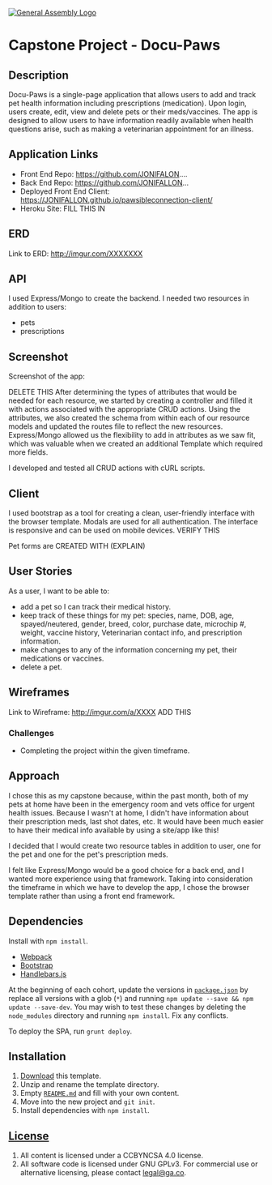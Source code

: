 [![General Assembly Logo](https://camo.githubusercontent.com/1a91b05b8f4d44b5bbfb83abac2b0996d8e26c92/687474703a2f2f692e696d6775722e636f6d2f6b6538555354712e706e67)](https://generalassemb.ly/education/web-development-immersive)

# Capstone Project - Docu-Paws

## Description

Docu-Paws is a single-page application that allows users to add and track pet health information including prescriptions (medication).  Upon login, users create, edit, view and delete pets or their meds/vaccines.  The app is designed to allow users to have information readily available when health questions arise, such as making a veterinarian appointment for an illness.

## Application Links

-   Front End Repo: https://github.com/JONIFALON....
-   Back End Repo: https://github.com/JONIFALLON...
-   Deployed Front End Client: https://JONIFALLON.github.io/pawsibleconnection-client/
-   Heroku Site:  FILL THIS IN

## ERD

Link to ERD: http://imgur.com/XXXXXXX



## API

I used Express/Mongo to create the backend.  I needed two resources in addition to users:

- pets
- prescriptions

## Screenshot

Screenshot of the app:


DELETE THIS
After determining the types of attributes that would be needed for each resource, we started by creating a controller and filled it with actions associated with the appropriate CRUD actions. Using the attributes, we also created the schema from within each of our resource models and updated the routes file to reflect the new resources. Express/Mongo allowed us the flexibility to add in attributes as we saw fit, which was valuable when we created an additional Template which required more fields.

I developed and tested all CRUD actions with cURL scripts.

## Client

I used bootstrap as a tool for creating a clean, user-friendly interface with the browser template.  Modals are used for all authentication.  The interface is responsive and can be used on mobile devices.  VERIFY THIS

Pet forms are CREATED WITH (EXPLAIN)

## User Stories

As a user, I want to be able to:
- add a pet so I can track their medical history.
- keep track of these things for my pet:  species, name, DOB, age, spayed/neutered, gender, breed, color, purchase date, microchip #, weight, vaccine history, Veterinarian contact info, and prescription information.
- make changes to any of the information concerning my pet, their medications or vaccines.
- delete a pet.

## Wireframes

Link to Wireframe: http://imgur.com/a/XXXX
ADD THIS

### Challenges
-   Completing the project within the given timeframe.

## Approach
I chose this as my capstone because, within the past month, both of my pets at home have been in the emergency room and vets office for urgent health issues.  Because I wasn't at home, I didn't have information about their prescription meds, last shot dates, etc.  It would have been much easier to have their medical info available by using a site/app like this!

I decided that I would create two resource tables in addition to user, one for the pet and one for the pet's prescription meds.

I felt like Express/Mongo would be a good choice for a back end, and I wanted more experience using that framework.  Taking into consideration the timeframe in which we have to develop the app, I chose the browser template rather than using a front end framework.

## Dependencies

Install with `npm install`.

-   [Webpack](https://webpack.github.io)
-   [Bootstrap](http://getbootstrap.com)
-   [Handlebars.js](http://handlebarsjs.com)

At the beginning of each cohort, update the versions in
[`package.json`](package.json) by replace all versions with a glob (`*`) and
running `npm update --save && npm update --save-dev`. You may wish to test these
changes by deleting the `node_modules` directory and running `npm install`.
Fix any conflicts.

To deploy the SPA, run `grunt deploy`.

## Installation

1.  [Download](../../archive/master.zip) this template.
1.  Unzip and rename the template directory.
1.  Empty [`README.md`](README.md) and fill with your own content.
1.  Move into the new project and `git init`.
1.  Install dependencies with `npm install`.

## [License](LICENSE)

1.  All content is licensed under a CCBYNCSA 4.0 license.
1.  All software code is licensed under GNU GPLv3. For commercial use or
    alternative licensing, please contact legal@ga.co.
